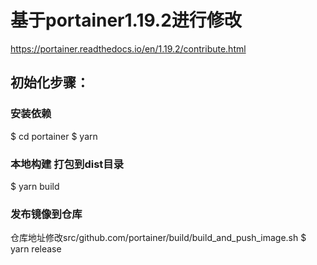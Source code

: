 # 基于portainer1.19.2进行修改
https://portainer.readthedocs.io/en/1.19.2/contribute.html

## 初始化步骤：
### 安装依赖
$ cd portainer
$ yarn

### 本地构建 打包到dist目录
$ yarn build

### 发布镜像到仓库
仓库地址修改src/github.com/portainer/build/build_and_push_image.sh
$ yarn release

